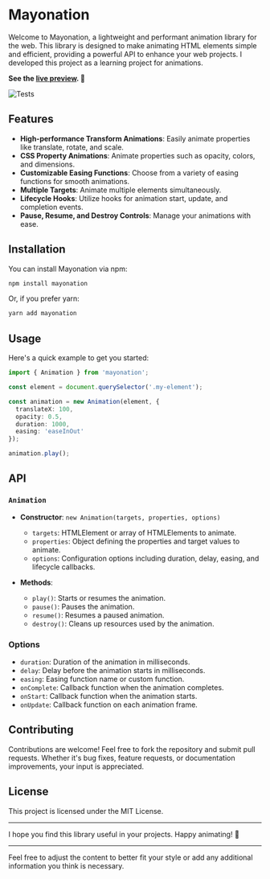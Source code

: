 # Mayonation

Welcome to Mayonation, a lightweight and performant animation library for the web. This library is designed to make animating HTML elements simple and efficient, providing a powerful API to enhance your web projects. I developed this project as a learning project for animations.

**See the [live preview](https://utkarsh5026.github.io/mayosite/). 🚀**

![Tests](https://github.com/utkarsh5026/mayonation/actions/workflows/test.yml/badge.svg)


## Features

- **High-performance Transform Animations**: Easily animate properties like translate, rotate, and scale.
- **CSS Property Animations**: Animate properties such as opacity, colors, and dimensions.
- **Customizable Easing Functions**: Choose from a variety of easing functions for smooth animations.
- **Multiple Targets**: Animate multiple elements simultaneously.
- **Lifecycle Hooks**: Utilize hooks for animation start, update, and completion events.
- **Pause, Resume, and Destroy Controls**: Manage your animations with ease.

## Installation

You can install Mayonation via npm:

```bash
npm install mayonation
```

Or, if you prefer yarn:

```bash
yarn add mayonation
```

## Usage

Here's a quick example to get you started:

```typescript
import { Animation } from 'mayonation';

const element = document.querySelector('.my-element');

const animation = new Animation(element, {
  translateX: 100,
  opacity: 0.5,
  duration: 1000,
  easing: 'easeInOut'
});

animation.play();
```

## API

### `Animation`

- **Constructor**: `new Animation(targets, properties, options)`

  - `targets`: HTMLElement or array of HTMLElements to animate.
  - `properties`: Object defining the properties and target values to animate.
  - `options`: Configuration options including duration, delay, easing, and lifecycle callbacks.
- **Methods**:

  - `play()`: Starts or resumes the animation.
  - `pause()`: Pauses the animation.
  - `resume()`: Resumes a paused animation.
  - `destroy()`: Cleans up resources used by the animation.

### Options

- `duration`: Duration of the animation in milliseconds.
- `delay`: Delay before the animation starts in milliseconds.
- `easing`: Easing function name or custom function.
- `onComplete`: Callback function when the animation completes.
- `onStart`: Callback function when the animation starts.
- `onUpdate`: Callback function on each animation frame.

## Contributing

Contributions are welcome! Feel free to fork the repository and submit pull requests. Whether it's bug fixes, feature requests, or documentation improvements, your input is appreciated.

## License

This project is licensed under the MIT License.

---

I hope you find this library useful in your projects. Happy animating! 🎨

---

Feel free to adjust the content to better fit your style or add any additional information you think is necessary.


